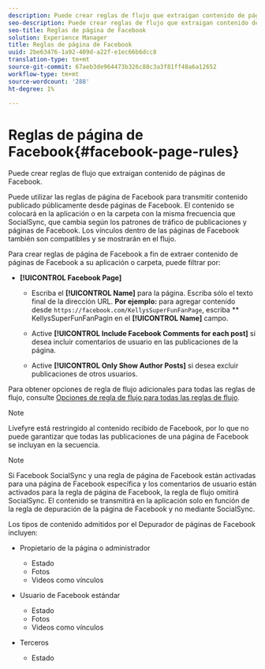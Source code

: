 ```yaml
---
description: Puede crear reglas de flujo que extraigan contenido de páginas de Facebook.
seo-description: Puede crear reglas de flujo que extraigan contenido de páginas de Facebook.
seo-title: Reglas de página de Facebook
solution: Experience Manager
title: Reglas de página de Facebook
uuid: 2be63476-1a92-409d-a22f-e1ec66b6dcc8
translation-type: tm+mt
source-git-commit: 67aeb3de964473b326c88c3a3f81ff48a6a12652
workflow-type: tm+mt
source-wordcount: '288'
ht-degree: 1%

---
```



# Reglas de página de Facebook{#facebook-page-rules}

Puede crear reglas de flujo que extraigan contenido de páginas de Facebook.

Puede utilizar las reglas de página de Facebook para transmitir contenido publicado públicamente desde páginas de Facebook. El contenido se colocará en la aplicación o en la carpeta con la misma frecuencia que SocialSync, que cambia según los patrones de tráfico de publicaciones y páginas de Facebook. Los vínculos dentro de las páginas de Facebook también son compatibles y se mostrarán en el flujo.

Para crear reglas de página de Facebook a fin de extraer contenido de páginas de Facebook a su aplicación o carpeta, puede filtrar por:

* **[!UICONTROL Facebook Page]**

   * Escriba el **[!UICONTROL Name]** para la página. Escriba sólo el texto final de la dirección URL. **Por ejemplo:** para agregar contenido desde  `https://facebook.com/KellysSuperFunFanPage`, escriba  ** KellysSuperFunFanPagin en el  **[!UICONTROL Name]** campo.

   * Active **[!UICONTROL Include Facebook Comments for each post]** si desea incluir comentarios de usuario en las publicaciones de la página.
   * Active **[!UICONTROL Only Show Author Posts]** si desea excluir publicaciones de otros usuarios.

Para obtener opciones de regla de flujo adicionales para todas las reglas de flujo, consulte [Opciones de regla de flujo para todas las reglas de flujo](../c-streams/c-stream-rule-options-for-all-stream-rules.md#c_stream_rule_options_for_all_stream_rules).

>[!NOTE]
>
>Livefyre está restringido al contenido recibido de Facebook, por lo que no puede garantizar que todas las publicaciones de una página de Facebook se incluyan en la secuencia.

>[!NOTE]
>
>Si Facebook SocialSync y una regla de página de Facebook están activadas para una página de Facebook específica y los comentarios de usuario están activados para la regla de página de Facebook, la regla de flujo omitirá SocialSync. El contenido se transmitirá en la aplicación solo en función de la regla de depuración de la página de Facebook y no mediante SocialSync.

Los tipos de contenido admitidos por el Depurador de páginas de Facebook incluyen:

* Propietario de la página o administrador

   * Estado
   * Fotos
   * Videos como vínculos

* Usuario de Facebook estándar

   * Estado
   * Fotos
   * Videos como vínculos

* Terceros

   * Estado

